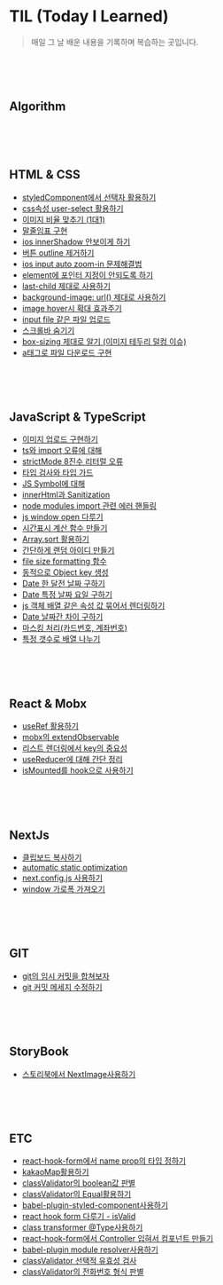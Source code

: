 # TIL (Today I Learned)

> 매일 그 날 배운 내용을 기록하며 복습하는 곳입니다.   
   
<br>
<br>
<br>

## Algorithm



<br>
<br>
<br>

## HTML & CSS
+ [styledComponent에서 선택자 활용하기](./HtmlCss/styledComponentSelector.md)
+ [css속성 user-select 활용하기](./HtmlCss/userSelect.md)
+ [이미지 비율 맞추기 (1대1)](./HtmlCss/imageRatio.md)
+ [말줄임표 구현](./HtmlCss/ellipsis.md)
+ [ios innerShadow 안보이게 하기](./HtmlCss/inputInnerShadow.md)
+ [버튼 outline 제거하기](./HtmlCss/buttonOutline.md)
+ [ios input auto zoom-in 문제해결법](./HtmlCss/iosInputZoom.md)
+ [element에 포인터 지정이 안되도록 하기](./HtmlCss/pointerEvent.md)
+ [last-child 제대로 사용하기](./HtmlCss/lastChild.md)
+ [background-image: url() 제대로 사용하기](./HtmlCss/bgImageUrl.md)
+ [image hover시 확대 효과주기](./HtmlCss/imageHoverEnlarge.md)
+ [input file 같은 파일 업로드](./HtmlCss/inputSameFileUp.md)
+ [스크롤바 숨기기](./HtmlCss/hideScrollbar.md)
+ [box-sizing 제대로 알기 (이미지 테두리 덜컹 이슈)](./HtmlCss/boxSizing.md)
+ [a태그로 파일 다운로드 구현](./HtmlCss/aTagDownload.md)



<br>
<br>
<br>

## JavaScript & TypeScript
+ [이미지 업로드 구현하기](./JavaScript&TypeScript/imgUpload.md)
+ [ts와 import 오류에 대해](./JavaScript&TypeScript/importMethods.md)
+ [strictMode 8진수 리터럴 오류](./JavaScript&TypeScript/strictModeOctal.md)
+ [타입 검사와 타입 가드](./JavaScript&TypeScript/typeCheck.md)
+ [JS Symbol에 대해](./JavaScript&TypeScript/symbol.md)
+ [innerHtml과 Sanitization](./JavaScript&TypeScript/sanitization.md)
+ [node modules import 관련 에러 핸들링](./JavaScript&TypeScript/moduleImportError.md)
+ [js window open 다루기](./JavaScript&TypeScript/windowOpen.md)
+ [시간표시 계산 함수 만들기](./JavaScript&TypeScript/displayTime.md)
+ [Array.sort 활용하기](./JavaScript&TypeScript/arraySort.md)
+ [간단하게 랜덤 아이디 만들기](./JavaScript&TypeScript/makeRandomId.md)
+ [file size formatting 함수](./JavaScript&TypeScript/fileSizeFormatter.md)
+ [동적으로 Object key 생성](./JavaScript&TypeScript/makeDynamicObjectKey.md)
+ [Date 한 달전 날짜 구하기](./JavaScript&TypeScript/getMonthAgo.md)
+ [Date 특정 날짜 요일 구하기](./JavaScript&TypeScript/getWhatDay.md)
+ [js 객체 배열 같은 속성 값 묶어서 렌더링하기](./JavaScript&TypeScript/jsMapSamePropArray.md)
+ [Date 날짜간 차이 구하기](./JavaScript&TypeScript/getDateDiff.md)
+ [마스킹 처리(카드번호, 계좌번호)](./JavaScript&TypeScript/maskingFunc.md)
+ [특정 갯수로 배열 나누기 ](./JavaScript&TypeScript/divideArray.md)




<br>
<br>
<br>

## React & Mobx
+ [useRef 활용하기](./React&Mobx/usingUseRef.md)
+ [mobx의 extendObservable](./React&Mobx/extendObservable.md)
+ [리스트 렌더링에서 key의 중요성](./React&Mobx/usingKey.md)
+ [useReducer에 대해 간단 정리](./React&Mobx/useReducer.md)
+ [isMounted를 hook으로 사용하기](./React&Mobx/hookIsMounted.md)


<br>
<br>
<br>

## NextJs
+ [클립보드 복사하기](./NextJs/clipboardCopy.md)
+ [automatic static optimization](./NextJs/aso.md)
+ [next.config.js 사용하기](./NextJs/nextConfig.md)
+ [window 가로폭 가져오기](./NextJs/getWindowWidth.md)



<br>
<br>
<br>

## GIT

+ [git의 임시 커밋을 합쳐보자](./Git/mergeCommit.md)
+ [git 커밋 메세지 수정하기](./Git/changeCommitMsg.md)


<br>
<br>
<br>

## StoryBook

+ [스토리북에서 NextImage사용하기](./Storybook/usingNextImage.md)


<br>
<br>
<br>

## ETC
+ [react-hook-form에서 name prop의 타입 정하기](./Etc/reactHookFormNameType.md)
+ [kakaoMap활용하기](./Etc/kakaoMap.md)
+ [classValidator의 boolean값 판별](./Etc/transIsBoolean.md)
+ [classValidator의 Equal활용하기](./Etc/cvEqual.md)
+ [babel-plugin-styled-component사용하기](./Etc/babelPluginSC.md)
+ [react hook form 다루기 - isValid](./Etc/rhkIsValid.md)
+ [class transformer @Type사용하기](./Etc/classTransFormerType.md)
+ [react-hook-form에서 Controller 입혀서 컴포넌트 만들기](./Etc/rhkControllerableComponent.md)
+ [babel-plugin module resolver사용하기](./Etc/bpModuleResolver.md)
+ [classValidator 선택적 유효성 검사](./Etc/cvValidateIf.md)
+ [classValidator의 전화번호 형식 판별](./Etc/cvIsPhoneNumber.md)


